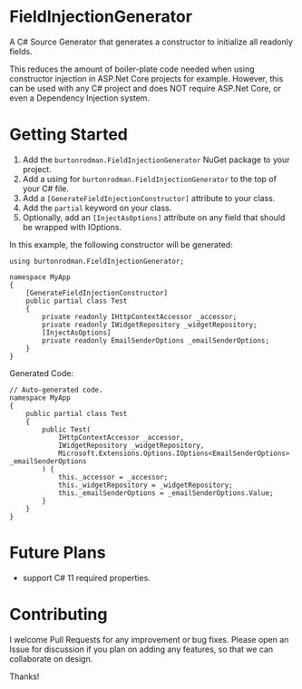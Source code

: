 # FieldInjectionGenerator
A C# Source Generator that generates a constructor to initialize all readonly fields.

This reduces the amount of boiler-plate code needed when using constructor injection in ASP.Net Core projects for example.  However, this can be used with any C# project and does NOT require ASP.Net Core, or even a Dependency Injection system.

# Getting Started

1. Add the ```burtonrodman.FieldInjectionGenerator``` NuGet package to your project.
2. Add a using for `burtonrodman.FieldInjectionGenerator` to the top of your C# file.
3. Add a `[GenerateFieldInjectionConstructor]` attribute to your class.
4. Add the `partial` keyword on your class.
5. Optionally, add an `[InjectAsOptions]` attribute on any field that should be wrapped with IOptions.

In this example, the following constructor will be generated:

```
using burtonrodman.FieldInjectionGenerator;

namespace MyApp
{
    [GenerateFieldInjectionConstructor]
    public partial class Test
    {
        private readonly IHttpContextAccessor _accessor;
        private readonly IWidgetRepository _widgetRepository;
        [InjectAsOptions]
        private readonly EmailSenderOptions _emailSenderOptions;
    }
}
```

Generated Code:
```
// Auto-generated code.
namespace MyApp
{
    public partial class Test
    {
        public Test(
            IHttpContextAccessor _accessor,
            IWidgetRepository _widgetRepository,
            Microsoft.Extensions.Options.IOptions<EmailSenderOptions> _emailSenderOptions
        ) {
            this._accessor = _accessor;
            this._widgetRepository = _widgetRepository;
            this._emailSenderOptions = _emailSenderOptions.Value;
        }
    }
}
```

# Future Plans
- support C# 11 required properties.

# Contributing
I welcome Pull Requests for any improvement or bug fixes.  Please open an Issue for discussion if you plan on adding any features, so that we can collaborate on design.

Thanks!